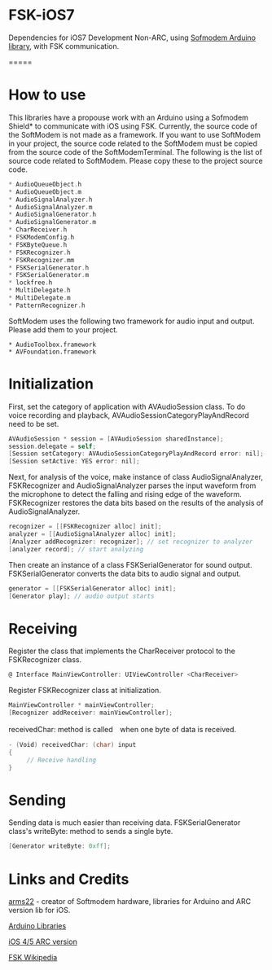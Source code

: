 FSK-iOS7
========

Dependencies for iOS7 Development Non-ARC, using [Sofmodem Arduino library](https://code.google.com/p/arms22/downloads/detail?name=SoftModem-005.zip&can=2&q=), with FSK communication.

=====

How to use
====

This libraries have a propouse work with an Arduino using a Sofmodem Shield* to communicate with iOS using FSK. Currently, the source code of the SoftModem is not made as a framework. If you want to use SoftModem in your project, the source code related to the SoftModem must be copied from the source code of the SoftModemTerminal. The following is the list of source code related to SoftModem. Please copy these to the project source code.

```c
* AudioQueueObject.h
* AudioQueueObject.m
* AudioSignalAnalyzer.h
* AudioSignalAnalyzer.m
* AudioSignalGenerator.h
* AudioSignalGenerator.m
* CharReceiver.h
* FSKModemConfig.h
* FSKByteQueue.h
* FSKRecognizer.h
* FSKRecognizer.mm
* FSKSerialGenerator.h
* FSKSerialGenerator.m
* lockfree.h
* MultiDelegate.h
* MultiDelegate.m
* PatternRecognizer.h
```

SoftModem uses the following two framework for audio input and output. Please add them to your project.

```
* AudioToolbox.framework
* AVFoundation.framework
```
Initialization
=====

First, set the category of application with AVAudioSession class. To do voice recording and playback, AVAudioSessionCategoryPlayAndRecord need to be set.

```objectivec
AVAudioSession * session = [AVAudioSession sharedInstance];
session.delegate = self;
[Session setCategory: AVAudioSessionCategoryPlayAndRecord error: nil];
[Session setActive: YES error: nil];
```
Next, for analysis of the voice, make instance of class AudioSignalAnalyzer, FSKRecognizer and AudioSignalAnalyzer parses the input waveform from the microphone to detect the falling and rising edge of the waveform. FSKRecognizer restores the data bits based on the results of the analysis of AudioSignalAnalyzer.

```objectivec
recognizer = [[FSKRecognizer alloc] init];
analyzer = [[AudioSignalAnalyzer alloc] init];
[Analyzer addRecognizer: recognizer]; // set recognizer to analyzer
[analyzer record]; // start analyzing
```

Then create an instance of a class FSKSerialGenerator for sound output. FSKSerialGenerator converts the data bits to audio signal and output.

```objectivec
generator = [[FSKSerialGenerator alloc] init];
[Generator play]; // audio output starts
````
Receiving
=====

Register the class that implements the CharReceiver protocol to the FSKRecognizer class.
```objectivec
@ Interface MainViewController: UIViewController <CharReceiver>
````
Register FSKRecognizer class at initialization.
```objectivec
MainViewController * mainViewController;
[Recognizer addReceiver: mainViewController];
```
receivedChar: method is called　when one byte of data is received.
```objectivec
- (Void) receivedChar: (char) input
{
     // Receive handling
}
```
Sending
=====

Sending data is much easier than receiving data. FSKSerialGenerator class's writeByte: method to sends a single byte.
```objectivec
[Generator writeByte: 0xff];
```

Links and Credits
=====
[arms22](http://arms22.blog91.fc2.com/) - creator of Softmodem hardware, libraries for Arduino and ARC version lib for iOS.

[Arduino Libraries](https://code.google.com/p/arms22/downloads/detail?name=SoftModem-005.zip&can=2&q=)

[iOS 4/5 ARC version]()

[FSK Wikipedia]()


